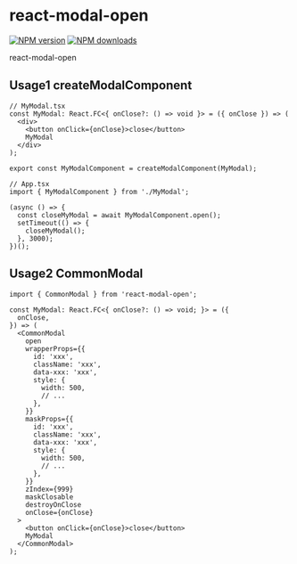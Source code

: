 # react-modal-open

[![NPM version](https://img.shields.io/npm/v/react-modal-open.svg?style=flat)](https://npmjs.com/package/react-modal-open) [![NPM downloads](http://img.shields.io/npm/dm/react-modal-open.svg?style=flat)](https://npmjs.org/package/react-modal-open)

react-modal-open

## Usage1 createModalComponent

```tsx
// MyModal.tsx
const MyModal: React.FC<{ onClose?: () => void }> = ({ onClose }) => (
  <div>
    <button onClick={onClose}>close</button>
    MyModal
  </div>
);

export const MyModalComponent = createModalComponent(MyModal);

// App.tsx
import { MyModalComponent } from './MyModal';

(async () => {
  const closeMyModal = await MyModalComponent.open();
  setTimeout(() => {
    closeMyModal();
  }, 3000);
})();
```

## Usage2 CommonModal

```tsx
import { CommonModal } from 'react-modal-open';

const MyModal: React.FC<{ onClose?: () => void; }> = ({
  onClose,
}) => (
  <CommonModal
    open
    wrapperProps={{
      id: 'xxx',
      className: 'xxx',
      data-xxx: 'xxx',
      style: {
        width: 500,
        // ...
      },
    }}
    maskProps={{
      id: 'xxx',
      className: 'xxx',
      data-xxx: 'xxx',
      style: {
        width: 500,
        // ...
      },
    }}
    zIndex={999}
    maskClosable
    destroyOnClose
    onClose={onClose}
  >
    <button onClick={onClose}>close</button>
    MyModal
  </CommonModal>
);
```
